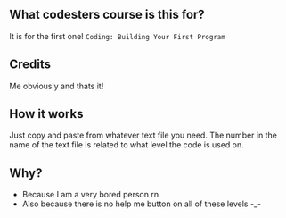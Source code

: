 ## What codesters course is this for? ##
It is for the first one! `Coding: Building Your First Program`


## Credits ##
Me obviously and thats it!

## How it works ##
Just copy and paste from whatever text file you need. The number in the name of the text file
is related to what level the code is used on.

## Why? ##
* Because I am a very bored person rn
* Also because there is no help me button on all of these levels -_-

